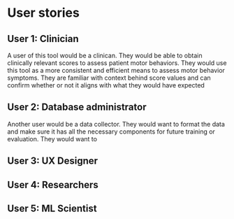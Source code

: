 # User stories


## User 1: Clinician
A user of this tool would be a clinican. They would be able to obtain clinically relevant scores to assess patient motor behaviors. They would use this tool as a more consistent and efficient means to assess motor behavior symptoms. They are familiar with context behind score values and can confirm whether or not it aligns with what they would have expected

## User 2: Database administrator
Another user would be a data collector. They would want to format the data and make sure it has all the necessary components for future training or evaluation. They would want to 









## User 3: UX Designer

## User 4: Researchers

## User 5: ML Scientist


